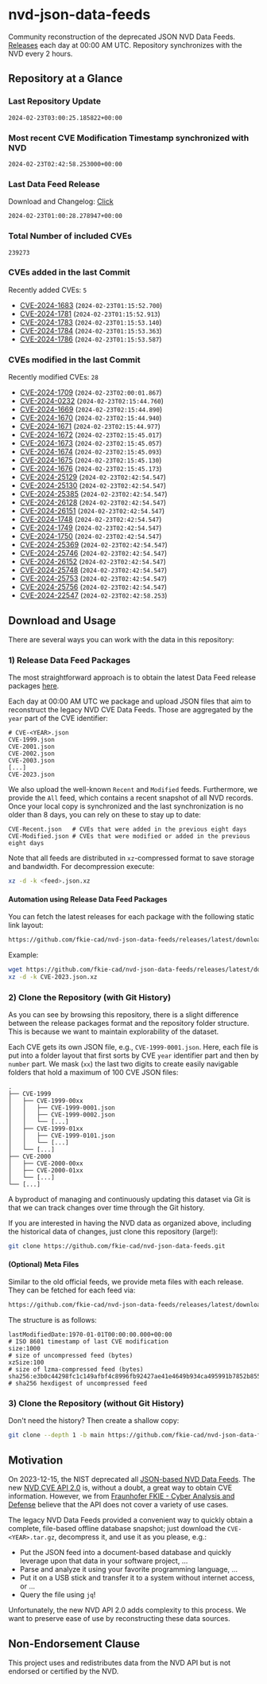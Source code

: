 # nvd-json-data-feeds

Community reconstruction of the deprecated JSON NVD Data Feeds. 
[Releases](https://github.com/fkie-cad/nvd-json-data-feeds/releases/latest) each day at 00:00 AM UTC.
Repository synchronizes with the NVD every 2 hours.

## Repository at a Glance

### Last Repository Update

```plain
2024-02-23T03:00:25.185822+00:00
```

### Most recent CVE Modification Timestamp synchronized with NVD

```plain
2024-02-23T02:42:58.253000+00:00
```

### Last Data Feed Release

Download and Changelog: [Click](https://github.com/fkie-cad/nvd-json-data-feeds/releases/latest)

```plain
2024-02-23T01:00:28.278947+00:00
```

### Total Number of included CVEs

```plain
239273
```

### CVEs added in the last Commit

Recently added CVEs: `5`

* [CVE-2024-1683](CVE-2024/CVE-2024-16xx/CVE-2024-1683.json) (`2024-02-23T01:15:52.700`)
* [CVE-2024-1781](CVE-2024/CVE-2024-17xx/CVE-2024-1781.json) (`2024-02-23T01:15:52.913`)
* [CVE-2024-1783](CVE-2024/CVE-2024-17xx/CVE-2024-1783.json) (`2024-02-23T01:15:53.140`)
* [CVE-2024-1784](CVE-2024/CVE-2024-17xx/CVE-2024-1784.json) (`2024-02-23T01:15:53.363`)
* [CVE-2024-1786](CVE-2024/CVE-2024-17xx/CVE-2024-1786.json) (`2024-02-23T01:15:53.587`)


### CVEs modified in the last Commit

Recently modified CVEs: `28`

* [CVE-2024-1709](CVE-2024/CVE-2024-17xx/CVE-2024-1709.json) (`2024-02-23T02:00:01.867`)
* [CVE-2024-0232](CVE-2024/CVE-2024-02xx/CVE-2024-0232.json) (`2024-02-23T02:15:44.760`)
* [CVE-2024-1669](CVE-2024/CVE-2024-16xx/CVE-2024-1669.json) (`2024-02-23T02:15:44.890`)
* [CVE-2024-1670](CVE-2024/CVE-2024-16xx/CVE-2024-1670.json) (`2024-02-23T02:15:44.940`)
* [CVE-2024-1671](CVE-2024/CVE-2024-16xx/CVE-2024-1671.json) (`2024-02-23T02:15:44.977`)
* [CVE-2024-1672](CVE-2024/CVE-2024-16xx/CVE-2024-1672.json) (`2024-02-23T02:15:45.017`)
* [CVE-2024-1673](CVE-2024/CVE-2024-16xx/CVE-2024-1673.json) (`2024-02-23T02:15:45.057`)
* [CVE-2024-1674](CVE-2024/CVE-2024-16xx/CVE-2024-1674.json) (`2024-02-23T02:15:45.093`)
* [CVE-2024-1675](CVE-2024/CVE-2024-16xx/CVE-2024-1675.json) (`2024-02-23T02:15:45.130`)
* [CVE-2024-1676](CVE-2024/CVE-2024-16xx/CVE-2024-1676.json) (`2024-02-23T02:15:45.173`)
* [CVE-2024-25129](CVE-2024/CVE-2024-251xx/CVE-2024-25129.json) (`2024-02-23T02:42:54.547`)
* [CVE-2024-25130](CVE-2024/CVE-2024-251xx/CVE-2024-25130.json) (`2024-02-23T02:42:54.547`)
* [CVE-2024-25385](CVE-2024/CVE-2024-253xx/CVE-2024-25385.json) (`2024-02-23T02:42:54.547`)
* [CVE-2024-26128](CVE-2024/CVE-2024-261xx/CVE-2024-26128.json) (`2024-02-23T02:42:54.547`)
* [CVE-2024-26151](CVE-2024/CVE-2024-261xx/CVE-2024-26151.json) (`2024-02-23T02:42:54.547`)
* [CVE-2024-1748](CVE-2024/CVE-2024-17xx/CVE-2024-1748.json) (`2024-02-23T02:42:54.547`)
* [CVE-2024-1749](CVE-2024/CVE-2024-17xx/CVE-2024-1749.json) (`2024-02-23T02:42:54.547`)
* [CVE-2024-1750](CVE-2024/CVE-2024-17xx/CVE-2024-1750.json) (`2024-02-23T02:42:54.547`)
* [CVE-2024-25369](CVE-2024/CVE-2024-253xx/CVE-2024-25369.json) (`2024-02-23T02:42:54.547`)
* [CVE-2024-25746](CVE-2024/CVE-2024-257xx/CVE-2024-25746.json) (`2024-02-23T02:42:54.547`)
* [CVE-2024-26152](CVE-2024/CVE-2024-261xx/CVE-2024-26152.json) (`2024-02-23T02:42:54.547`)
* [CVE-2024-25748](CVE-2024/CVE-2024-257xx/CVE-2024-25748.json) (`2024-02-23T02:42:54.547`)
* [CVE-2024-25753](CVE-2024/CVE-2024-257xx/CVE-2024-25753.json) (`2024-02-23T02:42:54.547`)
* [CVE-2024-25756](CVE-2024/CVE-2024-257xx/CVE-2024-25756.json) (`2024-02-23T02:42:54.547`)
* [CVE-2024-22547](CVE-2024/CVE-2024-225xx/CVE-2024-22547.json) (`2024-02-23T02:42:58.253`)


## Download and Usage

There are several ways you can work with the data in this repository:

### 1) Release Data Feed Packages

The most straightforward approach is to obtain the latest Data Feed release packages [here](https://github.com/fkie-cad/nvd-json-data-feeds/releases/latest).

Each day at 00:00 AM UTC we package and upload JSON files that aim to reconstruct the legacy NVD CVE Data Feeds.
Those are aggregated by the `year` part of the CVE identifier:

```
# CVE-<YEAR>.json
CVE-1999.json
CVE-2001.json
CVE-2002.json
CVE-2003.json
[...]
CVE-2023.json
```

We also upload the well-known `Recent` and `Modified` feeds.
Furthermore, we provide the `All` feed, which contains a recent snapshot of all NVD records.
Once your local copy is synchronized and the last synchronization is no older than 8 days, you can rely on these to stay up to date:

```plain
CVE-Recent.json   # CVEs that were added in the previous eight days
CVE-Modified.json # CVEs that were modified or added in the previous eight days
```

Note that all feeds are distributed in `xz`-compressed format to save storage and bandwidth.
For decompression execute:

```sh
xz -d -k <feed>.json.xz
```


#### Automation using Release Data Feed Packages

You can fetch the latest releases for each package with the following static link layout:

```sh
https://github.com/fkie-cad/nvd-json-data-feeds/releases/latest/download/CVE-<YEAR>.json.xz
```

Example:

```sh
wget https://github.com/fkie-cad/nvd-json-data-feeds/releases/latest/download/CVE-2023.json.xz
xz -d -k CVE-2023.json.xz
```



### 2) Clone the Repository (with Git History)

As you can see by browsing this repository, there is a slight difference between the release packages format and the repository folder structure.
This is because we want to maintain explorability of the dataset.

Each CVE gets its own JSON file, e.g., `CVE-1999-0001.json`.
Here, each file is put into a folder layout that first sorts by CVE `year` identifier part and then by `number` part.
We mask (`xx`) the last two digits to create easily navigable folders that hold a maximum of 100 CVE JSON files:

```plain
.
├── CVE-1999
│   ├── CVE-1999-00xx
│   │   ├── CVE-1999-0001.json
│   │   ├── CVE-1999-0002.json
│   │   └── [...]
│   ├── CVE-1999-01xx
│   │   ├── CVE-1999-0101.json
│   │   └── [...]
│   └── [...]
├── CVE-2000
│   ├── CVE-2000-00xx
│   ├── CVE-2000-01xx
│   └── [...]
└── [...]
```

A byproduct of managing and continuously updating this dataset via Git is that we can track changes over time through the Git history.

If you are interested in having the NVD data as organized above, including the historical data of changes, just clone this repository (large!):

```sh
git clone https://github.com/fkie-cad/nvd-json-data-feeds.git
```

#### (Optional) Meta Files

Similar to the old official feeds, we provide meta files with each release. They can be fetched for each feed via:

```sh
https://github.com/fkie-cad/nvd-json-data-feeds/releases/latest/download/CVE-<YEAR>.meta
```

The structure is as follows:

```plain
lastModifiedDate:1970-01-01T00:00:00.000+00:00                          # ISO 8601 timestamp of last CVE modification
size:1000                                                               # size of uncompressed feed (bytes)
xzSize:100                                                              # size of lzma-compressed feed (bytes)
sha256:e3b0c44298fc1c149afbf4c8996fb92427ae41e4649b934ca495991b7852b855 # sha256 hexdigest of uncompressed feed
```


### 3) Clone the Repository (without Git History)

Don't need the history? Then create a shallow copy:

```sh
git clone --depth 1 -b main https://github.com/fkie-cad/nvd-json-data-feeds.git
```

## Motivation

On 2023-12-15, the NIST deprecated all [JSON-based NVD Data Feeds](https://nvd.nist.gov/vuln/data-feeds#divRetirementBanner-1).
The new [NVD CVE API 2.0](https://nvd.nist.gov/developers/vulnerabilities) is, without a doubt, a great way to obtain CVE information.
However, we from [Fraunhofer FKIE - Cyber Analysis and Defense](https://www.fkie.fraunhofer.de/en/departments/cad.html) believe that the API does not cover a variety of use cases.

The legacy NVD Data Feeds provided a convenient way to quickly obtain a complete, file-based offline database snapshot; just download the `CVE-<YEAR>.tar.gz`, decompress it, and use it as you please, e.g.:

* Put the JSON feed into a document-based database and quickly leverage upon that data in your software project, ...
* Parse and analyze it using your favorite programming language, ...
* Put it on a USB stick and transfer it to a system without internet access, or ...
* Query the file using `jq`!

Unfortunately, the new NVD API 2.0 adds complexity to this process.
We want to preserve ease of use by reconstructing these data sources.

## Non-Endorsement Clause

This project uses and redistributes data from the NVD API but is not endorsed or certified by the NVD.
